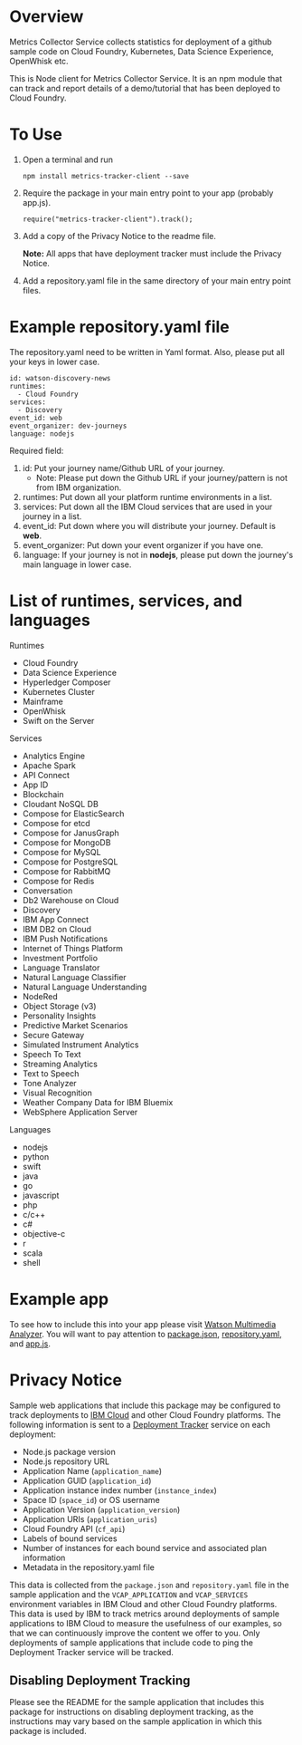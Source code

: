 # Overview

Metrics Collector Service collects statistics for deployment of a github sample code on Cloud Foundry, Kubernetes, Data Science Experience, OpenWhisk etc.

This is Node client for Metrics Collector Service. It is an npm module that can track and report details of a demo/tutorial that has been deployed to Cloud Foundry.

# To Use

1. Open a terminal and run  
   ```
   npm install metrics-tracker-client --save
   ```
2. Require the package in your main entry point to your app (probably app.js).  
    ```
    require("metrics-tracker-client").track();
    ```
3. Add a copy of the Privacy Notice to the readme file. 

   **Note:** All apps that have deployment tracker must include the Privacy Notice.

4. Add a repository.yaml file in the same directory of your main entry point files.


# Example **repository.yaml** file
The repository.yaml need to be written in Yaml format. Also, please put all your keys in lower case.

```
id: watson-discovery-news
runtimes: 
  - Cloud Foundry
services: 
  - Discovery
event_id: web
event_organizer: dev-journeys
language: nodejs
```

Required field:
1. id: Put your journey name/Github URL of your journey.
   - Note: Please put down the Github URL if your journey/pattern is not from IBM organization.
2. runtimes: Put down all your platform runtime environments in a list.
3. services: Put down all the IBM Cloud services that are used in your journey in a list.
4. event_id: Put down where you will distribute your journey. Default is **web**. 
5. event_organizer: Put down your event organizer if you have one.
6. language: If your journey is not in **nodejs**, please put down the journey's main language in lower case.

# List of runtimes, services, and languages

Runtimes

- Cloud Foundry
- Data Science Experience
- Hyperledger Composer
- Kubernetes Cluster
- Mainframe
- OpenWhisk
- Swift on the Server

Services

- Analytics Engine
- Apache Spark
- API Connect
- App ID
- Blockchain
- Cloudant NoSQL DB
- Compose for ElasticSearch
- Compose for etcd
- Compose for JanusGraph
- Compose for MongoDB
- Compose for MySQL
- Compose for PostgreSQL
- Compose for RabbitMQ
- Compose for Redis
- Conversation
- Db2 Warehouse on Cloud
- Discovery
- IBM App Connect
- IBM DB2 on Cloud
- IBM Push Notifications
- Internet of Things Platform
- Investment Portfolio
- Language Translator
- Natural Language Classifier
- Natural Language Understanding
- NodeRed
- Object Storage (v3)
- Personality Insights
- Predictive Market Scenarios
- Secure Gateway
- Simulated Instrument Analytics
- Speech To Text
- Streaming Analytics
- Text to Speech
- Tone Analyzer
- Visual Recognition
- Weather Company Data for IBM Bluemix
- WebSphere Application Server

Languages

- nodejs
- python
- swift
- java
- go
- javascript
- php
- c/c++
- c#
- objective-c
- r
- scala
- shell

# Example app

To see how to include this into your app please visit [Watson Multimedia Analyzer](https://github.com/IBM/watson-multimedia-analyzer).  You will want to pay attention to [package.json](https://github.com/IBM/watson-multimedia-analyzer/blob/master/package.json#L27), [repository.yaml](https://github.com/IBM/watson-multimedia-analyzer/blob/master/repository.yaml), and [app.js](https://github.com/IBM/watson-multimedia-analyzer/blob/master/app.js#L39).

# Privacy Notice

Sample web applications that include this package may be configured to track deployments to [IBM Cloud](https://www.bluemix.net/) and other Cloud Foundry platforms. The following information is sent to a [Deployment Tracker](https://github.com/IBM/metrics-collector-service) service on each deployment:

* Node.js package version
* Node.js repository URL
* Application Name (`application_name`)
* Application GUID (`application_id`)
* Application instance index number (`instance_index`)
* Space ID (`space_id`) or OS username
* Application Version (`application_version`)
* Application URIs (`application_uris`)
* Cloud Foundry API (`cf_api`)
* Labels of bound services
* Number of instances for each bound service and associated plan information
* Metadata in the repository.yaml file

This data is collected from the `package.json` and `repository.yaml` file in the sample application and the `VCAP_APPLICATION` and `VCAP_SERVICES` environment variables in IBM Cloud and other Cloud Foundry platforms. This data is used by IBM to track metrics around deployments of sample applications to IBM Cloud to measure the usefulness of our examples, so that we can continuously improve the content we offer to you. Only deployments of sample applications that include code to ping the Deployment Tracker service will be tracked.

## Disabling Deployment Tracking

Please see the README for the sample application that includes this package for instructions on disabling deployment tracking, as the instructions may vary based on the sample application in which this package is included.
